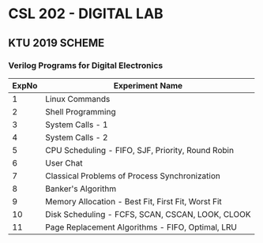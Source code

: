 # CSL 202  - DIGITAL LAB
## KTU 2019 SCHEME
### Verilog Programs for Digital Electronics

| ExpNo | Experiment Name |
|----------|----------|
|1   | Linux Commands   |
|2   | Shell Programming   |
|3   | System Calls - 1   |
|4   | System Calls - 2   |
|5   | CPU Scheduling - FIFO, SJF, Priority, Round Robin  |
|6   | User Chat   |
|7   | Classical Problems of Process Synchronization   |
|8   | Banker's Algorithm   |
|9   | Memory Allocation - Best Fit, First Fit, Worst Fit |
|10   | Disk Scheduling - FCFS, SCAN, CSCAN, LOOK, CLOOK   |
|11   | Page Replacement Algorithms - FIFO, Optimal, LRU   |
